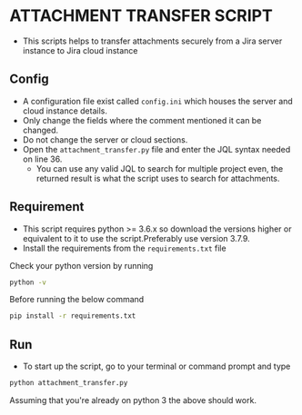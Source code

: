 # ATTACHMENT TRANSFER SCRIPT

* This scripts helps to transfer attachments securely from a Jira server instance to Jira cloud instance

## Config
* A configuration file exist called `config.ini` which houses the server and cloud instance details.
* Only change the fields where the comment mentioned it can be changed.
* Do not change the server or cloud sections.
* Open the `attachment_transfer.py` file and enter the JQL syntax needed on line 36.
  * You can use any valid JQL to search for multiple project even, the returned result is what the script uses to search for attachments.

## Requirement
* This script requires python >= 3.6.x so download the versions higher or equivalent to it to use the script.Preferably use version 3.7.9.
* Install the requirements from the `requirements.txt` file

Check your python version by running
```bash
python -v
```

Before running the below command
```bash
pip install -r requirements.txt
```

## Run
* To start up the script, go to your terminal or command prompt and type
```python
python attachment_transfer.py
```
Assuming that you're already on python 3 the above should work.
